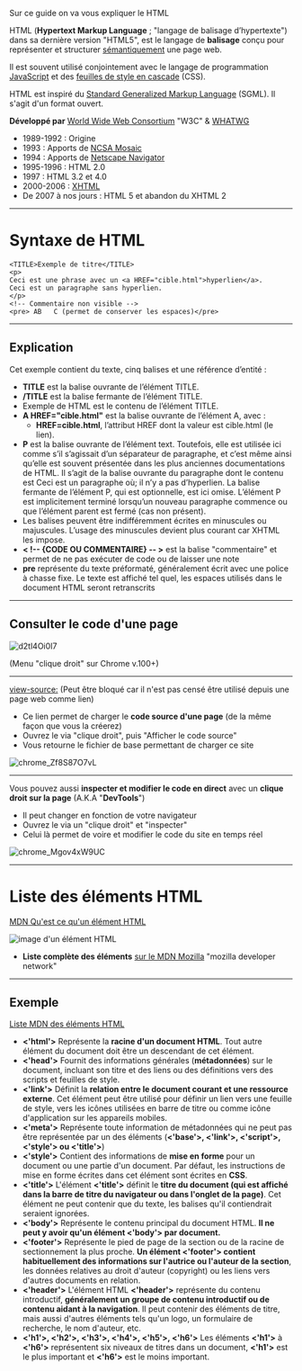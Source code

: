 Sur ce guide on va vous expliquer le HTML  

HTML (**Hypertext Markup Language** ; "langage de balisage d’hypertexte") dans sa dernière version "HTML5", est le langage de **balisage** conçu pour représenter et structurer [sémantiquement](https://fr.wikipedia.org/wiki/Sémantique) une page web.  

Il est souvent utilisé conjointement avec le langage de programmation [JavaScript](https://fr.wikipedia.org/wiki/JavaScript) et des [feuilles de style en cascade](https://fr.wikipedia.org/wiki/Feuilles_de_style_en_cascade) (CSS).  

HTML est inspiré du [Standard Generalized Markup Language](https://fr.wikipedia.org/wiki/Standard_Generalized_Markup_Language) (SGML). Il s'agit d'un format ouvert.

**Développé par**	[World Wide Web Consortium](https://fr.wikipedia.org/wiki/World_Wide_Web_Consortium) "W3C" & [WHATWG](https://fr.wikipedia.org/wiki/Web_Hypertext_Application_Technology_Working_Group)
- 1989-1992 : Origine
- 1993 : Apports de [NCSA Mosaic](https://fr.wikipedia.org/wiki/NCSA_Mosaic)
- 1994 : Apports de [Netscape Navigator](https://fr.wikipedia.org/wiki/Netscape_Navigator)
- 1995-1996 : HTML 2.0
- 1997 : HTML 3.2 et 4.0
- 2000-2006 : [XHTML](https://fr.wikipedia.org/wiki/Extensible_Hypertext_Markup_Language)
- De 2007 à nos jours : HTML 5 et abandon du XHTML 2

---

# Syntaxe de HTML

```
<TITLE>Exemple de titre</TITLE>
<p>
Ceci est une phrase avec un <a HREF="cible.html">hyperlien</a>.
Ceci est un paragraphe sans hyperlien.
</p>
<!-- Commentaire non visible -->
<pre> AB   C (permet de conserver les espaces)</pre>
```

---

## Explication
Cet exemple contient du texte, cinq balises et une référence d’entité :
- **TITLE** est la balise ouvrante de l’élément TITLE.
- **/TITLE** est la balise fermante de l’élément TITLE.
- Exemple de HTML est le contenu de l’élément TITLE.
- **A HREF="cible.html"** est la balise ouvrante de l’élément A, avec :
  - **HREF=cible.html**, l’attribut HREF dont la valeur est cible.html (le lien).
- **P** est la balise ouvrante de l’élément text. Toutefois, elle est utilisée ici comme s’il s’agissait d’un séparateur de paragraphe, et c’est même ainsi qu’elle est souvent présentée dans les plus anciennes documentations de HTML. Il s’agit de la balise ouvrante du paragraphe dont le contenu est Ceci est un paragraphe où; il n’y a pas d’hyperlien. La balise fermante de l’élément P, qui est optionnelle, est ici omise. L’élément P est implicitement terminé lorsqu’un nouveau paragraphe commence ou que l’élément parent est fermé (cas non présent).
- Les balises peuvent être indifféremment écrites en minuscules ou majuscules. L’usage des minuscules devient plus courant car XHTML les impose.
- **< !-- {CODE OU COMMENTAIRE} -- >** est la balise "commentaire" et permet de ne pas exécuter de code ou de laisser une note
- **pre** représente du texte préformaté, généralement écrit avec une police à chasse fixe. Le texte est affiché tel quel, les espaces utilisés dans le document HTML seront retranscrits

---

## Consulter le code d'une page

![d2tl4Oi0I7](https://github.com/GHub-fr/.github/assets/84735589/096b576d-3f49-4761-a132-7963769e28b4)

(Menu "clique droit" sur Chrome v.100+)

---

[view-source:](view-source:https://doc.ghub.fr/cours/html) (Peut être bloqué car il n'est pas censé être utilisé depuis une page web comme lien)  

- Ce lien permet de charger le **code source d'une page** (de la même façon que vous la créerez)
- Ouvrez le via "clique droit", puis "Afficher le code source"
- Vous retourne le fichier de base permettant de charger ce site

![chrome_Zf8S87O7vL](https://github.com/GHub-fr/.github/assets/84735589/aff1b890-46d5-40e1-8f1f-f4a0fb62d3ca)

---

Vous pouvez aussi **inspecter et modifier le code en direct** avec un **clique droit sur la page** (A.K.A "**DevTools**")  

- Il peut changer en fonction de votre navigateur
- Ouvrez le via un "clique droit" et "inspecter"
- Celui là permet de voire et modifier le code du site en temps réel

![chrome_Mgov4xW9UC](https://github.com/GHub-fr/.github/assets/84735589/d6272fe4-38a2-426b-941f-218f233d9976)

---

# Liste des éléments HTML

[MDN Qu'est ce qu'un élément HTML](https://developer.mozilla.org/fr/docs/Glossary/Element)

![image d'un élément HTML](https://developer.mozilla.org/fr/docs/Glossary/Element/anatomy-of-an-html-element.png)

- __**Liste complète des éléments**__ [sur le MDN Mozilla](https://developer.mozilla.org/fr/docs/Glossary/Element) "mozilla developer network"

---

## Exemple

[Liste MDN des éléments HTML](https://developer.mozilla.org/fr/docs/Web/HTML/Element)

- **<'html'>**	Représente la **racine d'un document HTML**. Tout autre élément du document doit être un descendant de cet élément.
- **<'head'>**	Fournit des informations générales (**métadonnées**) sur le document, incluant son titre et des liens ou des définitions vers des scripts et feuilles de style.
- **<'link'>**	Définit la **relation entre le document courant et une ressource externe**. Cet élément peut être utilisé pour définir un lien vers une feuille de style, vers les icônes utilisées en barre de titre ou comme icône d'application sur les appareils mobiles.
- **<'meta'>**	Représente toute information de métadonnées qui ne peut pas être représentée par un des éléments (**<'base'>, <'link'>, <'script'>, <'style'> ou <'title'>**)
- **<'style'>**	Contient des informations de **mise en forme** pour un document ou une partie d'un document. Par défaut, les instructions de mise en forme écrites dans cet élément sont écrites en **CSS**.
- **<'title'>**	L'élément **<'title'>** définit le **titre du document (qui est affiché dans la barre de titre du navigateur ou dans l'onglet de la page)**. Cet élément ne peut contenir que du texte, les balises qu'il contiendrait seraient ignorées.
- **<'body'>**	Représente le contenu principal du document HTML. **Il ne peut y avoir qu'un élément <'body'> par document.**
- **<'footer'>**	Représente le pied de page de la section ou de la racine de sectionnement la plus proche. **Un élément <'footer'> contient habituellement des informations sur l'autrice ou l'auteur de la section**, les données relatives au droit d'auteur (copyright) ou les liens vers d'autres documents en relation.
- **<'header'>**	L'élément HTML **<'header'>** représente du contenu introductif, **généralement un groupe de contenu introductif ou de contenu aidant à la navigation**. Il peut contenir des éléments de titre, mais aussi d'autres éléments tels qu'un logo, un formulaire de recherche, le nom d'auteur, etc.
- **<'h1'>, <'h2'>, <'h3'>, <'h4'>, <'h5'>, <'h6'>**	Les éléments **<'h1'>** à **<'h6'>** représentent six niveaux de titres dans un document, **<'h1'>** est le plus important et **<'h6'>** est le moins important.
